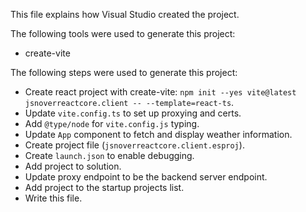 This file explains how Visual Studio created the project.

The following tools were used to generate this project:
- create-vite

The following steps were used to generate this project:
- Create react project with create-vite: `npm init --yes vite@latest jsnoverreactcore.client -- --template=react-ts`.
- Update `vite.config.ts` to set up proxying and certs.
- Add `@type/node` for `vite.config.js` typing.
- Update `App` component to fetch and display weather information.
- Create project file (`jsnoverreactcore.client.esproj`).
- Create `launch.json` to enable debugging.
- Add project to solution.
- Update proxy endpoint to be the backend server endpoint.
- Add project to the startup projects list.
- Write this file.
